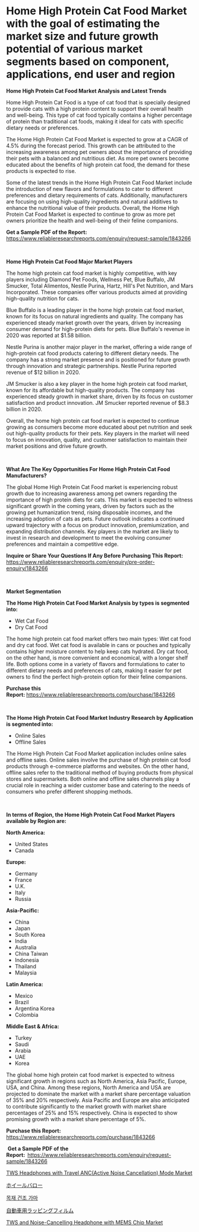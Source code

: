 <p><h1>Home High Protein Cat Food Market with the goal of estimating the market size and future growth potential of various market segments based on component, applications, end user and region</h1></p><p><strong>Home High Protein Cat Food Market Analysis and Latest Trends</strong></p>
<p><p>Home High Protein Cat Food is a type of cat food that is specially designed to provide cats with a high protein content to support their overall health and well-being. This type of cat food typically contains a higher percentage of protein than traditional cat foods, making it ideal for cats with specific dietary needs or preferences.</p><p>The Home High Protein Cat Food Market is expected to grow at a CAGR of 4.5% during the forecast period. This growth can be attributed to the increasing awareness among pet owners about the importance of providing their pets with a balanced and nutritious diet. As more pet owners become educated about the benefits of high protein cat food, the demand for these products is expected to rise.</p><p>Some of the latest trends in the Home High Protein Cat Food Market include the introduction of new flavors and formulations to cater to different preferences and dietary requirements of cats. Additionally, manufacturers are focusing on using high-quality ingredients and natural additives to enhance the nutritional value of their products. Overall, the Home High Protein Cat Food Market is expected to continue to grow as more pet owners prioritize the health and well-being of their feline companions.</p></p>
<p><strong>Get a Sample PDF of the Report:&nbsp;</strong> <a href="https://www.reliableresearchreports.com/enquiry/request-sample/1843266">https://www.reliableresearchreports.com/enquiry/request-sample/1843266</a></p>
<p>&nbsp;</p>
<p><strong>Home High Protein Cat Food Major Market Players</strong></p>
<p><p>The home high protein cat food market is highly competitive, with key players including Diamond Pet Foods, Wellness Pet, Blue Buffalo, JM Smucker, Total Alimentos, Nestle Purina, Hartz, Hill's Pet Nutrition, and Mars Incorporated. These companies offer various products aimed at providing high-quality nutrition for cats.</p><p>Blue Buffalo is a leading player in the home high protein cat food market, known for its focus on natural ingredients and quality. The company has experienced steady market growth over the years, driven by increasing consumer demand for high-protein diets for pets. Blue Buffalo's revenue in 2020 was reported at $1.58 billion.</p><p>Nestle Purina is another major player in the market, offering a wide range of high-protein cat food products catering to different dietary needs. The company has a strong market presence and is positioned for future growth through innovation and strategic partnerships. Nestle Purina reported revenue of $12 billion in 2020.</p><p>JM Smucker is also a key player in the home high protein cat food market, known for its affordable but high-quality products. The company has experienced steady growth in market share, driven by its focus on customer satisfaction and product innovation. JM Smucker reported revenue of $8.3 billion in 2020.</p><p>Overall, the home high protein cat food market is expected to continue growing as consumers become more educated about pet nutrition and seek out high-quality products for their pets. Key players in the market will need to focus on innovation, quality, and customer satisfaction to maintain their market positions and drive future growth.</p></p>
<p>&nbsp;</p>
<p><strong>What Are The Key Opportunities For Home High Protein Cat Food Manufacturers?</strong></p>
<p><p>The global Home High Protein Cat Food market is experiencing robust growth due to increasing awareness among pet owners regarding the importance of high protein diets for cats. This market is expected to witness significant growth in the coming years, driven by factors such as the growing pet humanization trend, rising disposable incomes, and the increasing adoption of cats as pets. Future outlook indicates a continued upward trajectory with a focus on product innovation, premiumization, and expanding distribution channels. Key players in the market are likely to invest in research and development to meet the evolving consumer preferences and maintain a competitive edge.</p></p>
<p><strong>Inquire or Share Your Questions If Any Before Purchasing This Report:</strong> <a href="https://www.reliableresearchreports.com/enquiry/pre-order-enquiry/1843266">https://www.reliableresearchreports.com/enquiry/pre-order-enquiry/1843266</a></p>
<p>&nbsp;</p>
<p><strong>Market Segmentation</strong></p>
<p><strong>The Home High Protein Cat Food Market Analysis by types is segmented into:</strong></p>
<p><ul><li>Wet Cat Food</li><li>Dry Cat Food</li></ul></p>
<p><p>The home high protein cat food market offers two main types: Wet cat food and dry cat food. Wet cat food is available in cans or pouches and typically contains higher moisture content to help keep cats hydrated. Dry cat food, on the other hand, is more convenient and economical, with a longer shelf life. Both options come in a variety of flavors and formulations to cater to different dietary needs and preferences of cats, making it easier for pet owners to find the perfect high-protein option for their feline companions.</p></p>
<p><strong>Purchase this Report:&nbsp;</strong><a href="https://www.reliableresearchreports.com/purchase/1843266">https://www.reliableresearchreports.com/purchase/1843266</a></p>
<p>&nbsp;</p>
<p><strong>The Home High Protein Cat Food Market Industry Research by Application is segmented into:</strong></p>
<p><ul><li>Online Sales</li><li>Offline Sales</li></ul></p>
<p><p>The Home High Protein Cat Food Market application includes online sales and offline sales. Online sales involve the purchase of high protein cat food products through e-commerce platforms and websites. On the other hand, offline sales refer to the traditional method of buying products from physical stores and supermarkets. Both online and offline sales channels play a crucial role in reaching a wider customer base and catering to the needs of consumers who prefer different shopping methods.</p></p>
<p>&nbsp;</p>
<p><strong>In terms of Region, the Home High Protein Cat Food Market Players available by Region are:</strong></p>
<p>
    <p> <strong> North America: </strong>
        <ul>
            <li>United States</li>
            <li>Canada</li>
        </ul>
        </p> 
    <p> <strong> Europe: </strong>
        <ul>
            <li>Germany</li>
            <li>France</li>
            <li>U.K.</li>
            <li>Italy</li>
            <li>Russia</li>
        </ul>
        </p> 
    <p> <strong> Asia-Pacific: </strong>
        <ul>
            <li>China</li>
            <li>Japan</li>
            <li>South Korea</li>
            <li>India</li>
            <li>Australia</li>
            <li>China Taiwan</li>
            <li>Indonesia</li>
            <li>Thailand</li>
            <li>Malaysia</li>
        </ul>
        </p> 
    <p> <strong> Latin America: </strong>
        <ul>
            <li>Mexico</li>
            <li>Brazil</li>
            <li>Argentina Korea</li>
            <li>Colombia</li>
        </ul>
        </p> 
    <p> <strong> Middle East & Africa: </strong>
        <ul>
            <li>Turkey</li>
            <li>Saudi</li>
            <li>Arabia</li>
            <li>UAE</li>
            <li>Korea</li>
        </ul>
    </p>
    </p>
<p><p>The global home high protein cat food market is expected to witness significant growth in regions such as North America, Asia Pacific, Europe, USA, and China. Among these regions, North America and USA are projected to dominate the market with a market share percentage valuation of 35% and 20% respectively. Asia Pacific and Europe are also anticipated to contribute significantly to the market growth with market share percentages of 25% and 15% respectively. China is expected to show promising growth with a market share percentage of 5%.</p></p>
<p><strong>Purchase this Report: </strong><a href="https://www.reliableresearchreports.com/purchase/1843266">https://www.reliableresearchreports.com/purchase/1843266</a></p>
<p>&nbsp;<strong>Get a Sample PDF of the Report:&nbsp;&nbsp;</strong><a href="https://www.reliableresearchreports.com/enquiry/request-sample/1843266">https://www.reliableresearchreports.com/enquiry/request-sample/1843266</a></p>
<p><strong></strong></p>
<p><p><a href="https://github.com/derrinmiltonellis35gcl/Market-Research-Report-List-2/blob/main/tws-headphones-with-travel-ancactive-noise-cancellation-mode-market.md">TWS Headphones with Travel ANC(Active Noise Cancellation) Mode Market</a></p><p><a href="https://github.com/hwbcz413288296/Market-Research-Report-List-1/blob/main/37141437855.md">ホイールバロー</a></p><p><a href="https://github.com/bunxhcci35271755/Market-Research-Report-List-1/blob/main/41184207375.md">목재 건조 가마</a></p><p><a href="https://github.com/efcvopdgkdx128/Market-Research-Report-List-1/blob/main/84838347854.md">自動車用ラッピングフィルム</a></p><p><a href="https://github.com/Sherrillcrooksxa8i18ucf2m/Market-Research-Report-List-1/blob/main/tws-and-noise-cancelling-headphone-with-mems-chip-market.md">TWS and Noise-Cancelling Headphone with MEMS Chip Market</a></p></p>
